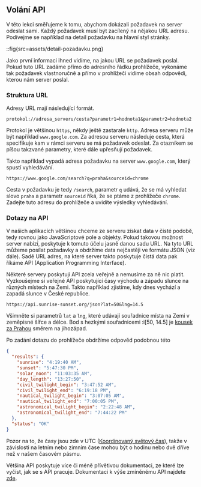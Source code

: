 ## Volání API

V této lekci směřujeme k tomu, abychom dokázali požadavek na server odeslat sami. Každý požadavek musí být zacílený na nějakou URL adresu. Podívejme se například na detail požadavku na hlavní styl stránky.

::fig{src=assets/detail-pozadavku.png}

Jako první informaci ihned vidíme, na jakou URL se požadavek poslal. Pokud tuto URL zadáme přímo do adresního řádku prohlížeče, vykonáme tak požadavek vlastnoručně a přímo v prohlížeči vidíme obsah odpovědi, kterou nám server poslal. 

### Struktura URL

Adresy URL mají následující formát.

```
protokol://adresa_serveru/cesta?parametr1=hodnota1&parametr2=hodnota2
```

Protokol je většinou `https`, někdy ještě zastarale `http`. Adresa serveru může být například `www.google.com`. Za adresou serveru následuje cesta, která specifikuje kam v rámci serveru se má požadavek odeslat. Za otazníkem se píšou takzvané parametry, které dále upřesňují požadavek.

Takto například vypadá adresa požadavku na server `www.google.com`, který spustí vyhledávání.

```
https://www.google.com/search?q=praha&sourceid=chrome
```

Cesta v požadavku je tedy `/search`, parametr `q` udává, že se má vyhledat slovo `praha` a parametr `sourceid` říká, že se ptáme z prohlížeče `chrome`. Zadejte tuto adresu do prohlížeče a uvidíte výsledky vyhledávání.

### Dotazy na API

V našich aplikacích většinou chceme ze serveru získat data v čisté podobě, tedy rovnou jako JavaScriptové pole a objekty. Pokud takovou možnost server nabízí, poskytuje k tomuto účelu jasně danou sadu URL. Na tyto URL můžeme posílat požadavky a obdržíme data nejčastěji ve formátu JSON (viz dále). Sadě URL adres, na které server takto poskytuje čistá data pak říkáme API (Application Programming Interface). 

Některé servery poskytují API zcela veřejně a nemusíme za ně nic platit. Vyzkoušejme si veřejné API poskytující časy východu a západu slunce na různých místech na Zemi. Takto například zjistíme, kdy dnes vychází a zapadá slunce v České republice.

```
https://api.sunrise-sunset.org/json?lat=50&lng=14.5
```

Všimněte si parametrů `lat` a `lng`, které udávají souřadnice místa na Zemi v zeměpisné šířce a délce. Bod s hezkými souřadnicemi :i[50, 14.5] je [kousek za Prahou](https://mapy.cz/s/dulojodano) směrem na jihozápad.

Po zadání dotazu do prohlížeče obdržíme odpověd podobnou této

<!-- prettier-ignore -->
```json
{
  "results": {
    "sunrise": "4:19:40 AM",
    "sunset": "5:47:30 PM",
    "solar_noon": "11:03:35 AM",
    "day_length": "13:27:50",
    "civil_twilight_begin": "3:47:52 AM",
    "civil_twilight_end": "6:19:18 PM",
    "nautical_twilight_begin": "3:07:05 AM",
    "nautical_twilight_end": "7:00:05 PM",
    "astronomical_twilight_begin": "2:22:48 AM",
    "astronomical_twilight_end": "7:44:22 PM"
  },
  "status": "OK"
}
```

Pozor na to, že časy jsou zde v UTC ([Koordinovaný světový čas](https://cs.wikipedia.org/wiki/Koordinovan%C3%BD_sv%C4%9Btov%C3%BD_%C4%8Das)), takže v závislosti na letním nebo zimním čase mohou být o hodinu nebo dvě dříve než v našem časovém pásmu.

Většina API poskytuje více či méně přívětivou dokumentaci, ze které lze vyčíst, jak se s API pracuje. Dokumentaci k výše zmíněnému API najdete [zde](https://sunrise-sunset.org/api).
